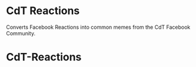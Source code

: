 # CdT Reactions
Converts Facebook Reactions into common memes from the CdT Facebook Community.
# CdT-Reactions
